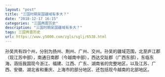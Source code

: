 ```yaml
---
layout: "post"
title: "三国时期吴国疆域有多大？"
date: "2018-12-17 16:15"
categories: "三国两晋历史"
description: "三国时期吴国疆域有多大？"
tags: 三国两晋历史
url: https://www.y5000.com/zgls/sglj/6538.html
---
```






孙吴共有四个州，分别为扬州、荆州、广州、交州。孙吴的疆域范围，北至庐江郡（现江苏中部），南通日南郡（今越南中部），西达交趾郡（广西东部），东临东海，涵括我国现今浙江、福建、江西、广东、湖南省的完整地区，以及江苏、广西、安徽、湖北省和重庆、上海市的部分地区、还包括现今越南的北部地区。
